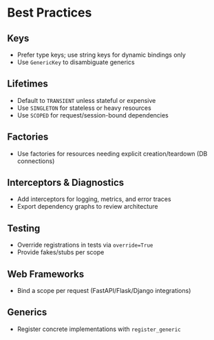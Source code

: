 # Best Practices

## Keys
- Prefer type keys; use string keys for dynamic bindings only
- Use `GenericKey` to disambiguate generics

## Lifetimes
- Default to `TRANSIENT` unless stateful or expensive
- Use `SINGLETON` for stateless or heavy resources
- Use `SCOPED` for request/session-bound dependencies

## Factories
- Use factories for resources needing explicit creation/teardown (DB connections)

## Interceptors & Diagnostics
- Add interceptors for logging, metrics, and error traces
- Export dependency graphs to review architecture

## Testing
- Override registrations in tests via `override=True`
- Provide fakes/stubs per scope

## Web Frameworks
- Bind a scope per request (FastAPI/Flask/Django integrations)

## Generics
- Register concrete implementations with `register_generic`
